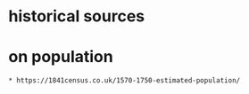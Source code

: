 # historical sources

# on population
    * https://1841census.co.uk/1570-1750-estimated-population/
    